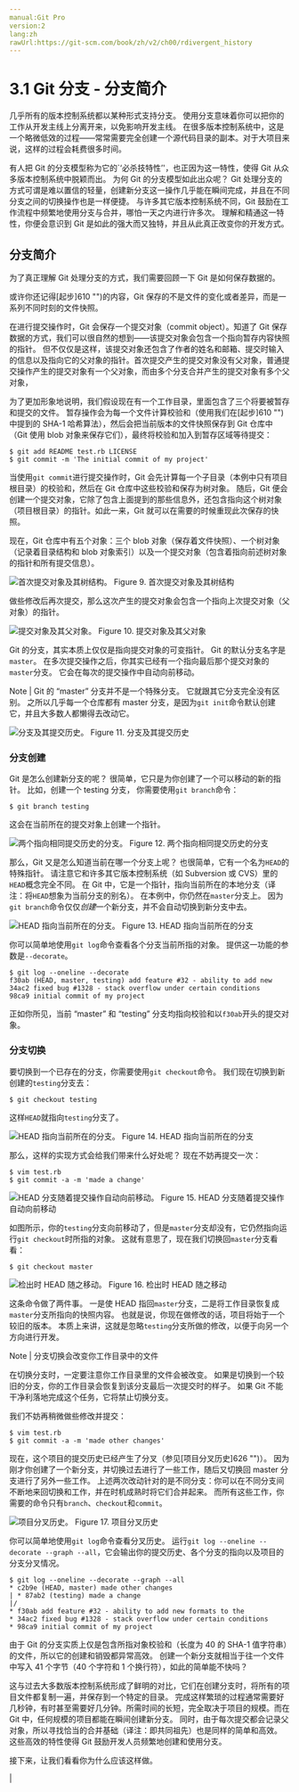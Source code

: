 ```yaml
---
manual:Git Pro
version:2
lang:zh
rawUrl:https://git-scm.com/book/zh/v2/ch00/rdivergent_history
---
```



# 3.1 Git 分支 - 分支简介


几乎所有的版本控制系统都以某种形式支持分支。 使用分支意味着你可以把你的工作从开发主线上分离开来，以免影响开发主线。 在很多版本控制系统中，这是一个略微低效的过程——常常需要完全创建一个源代码目录的副本。对于大项目来说，这样的过程会耗费很多时间。



有人把 Git 的分支模型称为它的`‘必杀技特性’&#39;，也正因为这一特性，使得 Git 从众多版本控制系统中脱颖而出。 为何 Git 的分支模型如此出众呢？ Git 处理分支的方式可谓是难以置信的轻量，创建新分支这一操作几乎能在瞬间完成，并且在不同分支之间的切换操作也是一样便捷。 与许多其它版本控制系统不同，Git 鼓励在工作流程中频繁地使用分支与合并，哪怕一天之内进行许多次。 理解和精通这一特性，你便会意识到 Git 是如此的强大而又独特，并且从此真正改变你的开发方式。


## 分支简介<a name="r_git_branches_overview"></a>


为了真正理解 Git 处理分支的方式，我们需要回顾一下 Git 是如何保存数据的。




或许你还记得[起步]610 "")的内容，Git 保存的不是文件的变化或者差异，而是一系列不同时刻的文件快照。




在进行提交操作时，Git 会保存一个提交对象（commit object）。知道了 Git 保存数据的方式，我们可以很自然的想到——该提交对象会包含一个指向暂存内容快照的指针。 但不仅仅是这样，该提交对象还包含了作者的姓名和邮箱、提交时输入的信息以及指向它的父对象的指针。首次提交产生的提交对象没有父对象，普通提交操作产生的提交对象有一个父对象，而由多个分支合并产生的提交对象有多个父对象，




为了更加形象地说明，我们假设现在有一个工作目录，里面包含了三个将要被暂存和提交的文件。 暂存操作会为每一个文件计算校验和（使用我们在[起步]610 "")中提到的 SHA-1 哈希算法），然后会把当前版本的文件快照保存到 Git 仓库中（Git 使用 blob 对象来保存它们），最终将校验和加入到暂存区域等待提交：



```
$ git add README test.rb LICENSE
$ git commit -m 'The initial commit of my project'
```




当使用`git commit`进行提交操作时，Git 会先计算每一个子目录（本例中只有项目根目录）的校验和，然后在 Git 仓库中这些校验和保存为树对象。 随后，Git 便会创建一个提交对象，它除了包含上面提到的那些信息外，还包含指向这个树对象（项目根目录）的指针。如此一来，Git 就可以在需要的时候重现此次保存的快照。




现在，Git 仓库中有五个对象：三个 blob 对象（保存着文件快照）、一个树对象（记录着目录结构和 blob 对象索引）以及一个提交对象（包含着指向前述树对象的指针和所有提交信息）。


![首次提交对象及其树结构。](%617.png "")
Figure 9. 首次提交对象及其树结构



做些修改后再次提交，那么这次产生的提交对象会包含一个指向上次提交对象（父对象）的指针。


![提交对象及其父对象。](%618.png "")
Figure 10. 提交对象及其父对象



Git 的分支，其实本质上仅仅是指向提交对象的可变指针。 Git 的默认分支名字是`master`。 在多次提交操作之后，你其实已经有一个指向最后那个提交对象的`master`分支。 它会在每次的提交操作中自动向前移动。



Note | Git 的 “master” 分支并不是一个特殊分支。 它就跟其它分支完全没有区别。 之所以几乎每一个仓库都有 master 分支，是因为`git init`命令默认创建它，并且大多数人都懒得去改动它。 


![分支及其提交历史。](%619.png "")
Figure 11. 分支及其提交历史


### 分支创建<a name="r_create_new_branch"></a>


Git 是怎么创建新分支的呢？ 很简单，它只是为你创建了一个可以移动的新的指针。 比如，创建一个 testing 分支， 你需要使用`git branch`命令：



```
$ git branch testing
```




这会在当前所在的提交对象上创建一个指针。


![两个指向相同提交历史的分支。](%620.png "")
Figure 12. 两个指向相同提交历史的分支



那么，Git 又是怎么知道当前在哪一个分支上呢？ 也很简单，它有一个名为`HEAD`的特殊指针。 请注意它和许多其它版本控制系统（如 Subversion 或 CVS）里的`HEAD`概念完全不同。 在 Git 中，它是一个指针，指向当前所在的本地分支（译注：将`HEAD`想象为当前分支的别名）。 在本例中，你仍然在`master`分支上。 因为`git branch`命令仅仅*创建*一个新分支，并不会自动切换到新分支中去。


![HEAD 指向当前所在的分支。](%621.png "")
Figure 13. HEAD 指向当前所在的分支



你可以简单地使用`git log`命令查看各个分支当前所指的对象。 提供这一功能的参数是`--decorate`。



```
$ git log --oneline --decorate
f30ab (HEAD, master, testing) add feature #32 - ability to add new
34ac2 fixed bug #1328 - stack overflow under certain conditions
98ca9 initial commit of my project
```




正如你所见，当前 “master” 和 “testing” 分支均指向校验和以`f30ab`开头的提交对象。




### 分支切换<a name="r_switching_branches"></a>


要切换到一个已存在的分支，你需要使用`git checkout`命令。 我们现在切换到新创建的`testing`分支去：



```
$ git checkout testing
```




这样`HEAD`就指向`testing`分支了。


![HEAD 指向当前所在的分支。](%624.png "")
Figure 14. HEAD 指向当前所在的分支



那么，这样的实现方式会给我们带来什么好处呢？ 现在不妨再提交一次：



```
$ vim test.rb
$ git commit -a -m 'made a change'
```


![HEAD 分支随着提交操作自动向前移动。](%622.png "")
Figure 15. HEAD 分支随着提交操作自动向前移动



如图所示，你的`testing`分支向前移动了，但是`master`分支却没有，它仍然指向运行`git checkout`时所指的对象。 这就有意思了，现在我们切换回`master`分支看看：



```
$ git checkout master
```


![检出时 HEAD 随之移动。](%623.png "")
Figure 16. 检出时 HEAD 随之移动



这条命令做了两件事。 一是使 HEAD 指回`master`分支，二是将工作目录恢复成`master`分支所指向的快照内容。 也就是说，你现在做修改的话，项目将始于一个较旧的版本。 本质上来讲，这就是忽略`testing`分支所做的修改，以便于向另一个方向进行开发。



Note | 分支切换会改变你工作目录中的文件


在切换分支时，一定要注意你工作目录里的文件会被改变。 如果是切换到一个较旧的分支，你的工作目录会恢复到该分支最后一次提交时的样子。 如果 Git 不能干净利落地完成这个任务，它将禁止切换分支。 




我们不妨再稍微做些修改并提交：



```
$ vim test.rb
$ git commit -a -m 'made other changes'
```




现在，这个项目的提交历史已经产生了分叉（参见[项目分叉历史]626 "")）。 因为刚才你创建了一个新分支，并切换过去进行了一些工作，随后又切换回 master 分支进行了另外一些工作。 上述两次改动针对的是不同分支：你可以在不同分支间不断地来回切换和工作，并在时机成熟时将它们合并起来。 而所有这些工作，你需要的命令只有`branch`、`checkout`和`commit`。


![项目分叉历史。](%625.png "")
Figure 17. 项目分叉历史



你可以简单地使用`git log`命令查看分叉历史。 运行`git log --oneline --decorate --graph --all`，它会输出你的提交历史、各个分支的指向以及项目的分支分叉情况。



```
$ git log --oneline --decorate --graph --all
* c2b9e (HEAD, master) made other changes
| * 87ab2 (testing) made a change
|/
* f30ab add feature #32 - ability to add new formats to the
* 34ac2 fixed bug #1328 - stack overflow under certain conditions
* 98ca9 initial commit of my project
```




由于 Git 的分支实质上仅是包含所指对象校验和（长度为 40 的 SHA-1 值字符串）的文件，所以它的创建和销毁都异常高效。 创建一个新分支就相当于往一个文件中写入 41 个字节（40 个字符和 1 个换行符），如此的简单能不快吗？




这与过去大多数版本控制系统形成了鲜明的对比，它们在创建分支时，将所有的项目文件都复制一遍，并保存到一个特定的目录。 完成这样繁琐的过程通常需要好几秒钟，有时甚至需要好几分钟。所需时间的长短，完全取决于项目的规模。而在 Git 中，任何规模的项目都能在瞬间创建新分支。 同时，由于每次提交都会记录父对象，所以寻找恰当的合并基础（译注：即共同祖先）也是同样的简单和高效。 这些高效的特性使得 Git 鼓励开发人员频繁地创建和使用分支。




接下来，让我们看看你为什么应该这样做。



|


